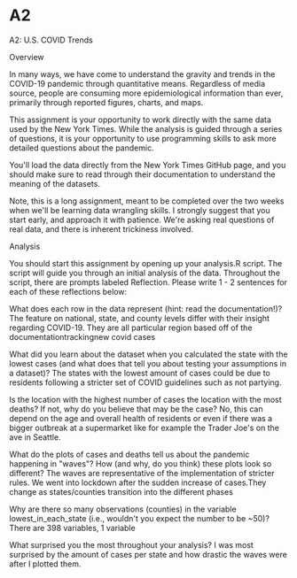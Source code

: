 # A2
A2: U.S. COVID Trends

Overview

In many ways, we have come to understand the gravity and trends in the COVID-19 pandemic through quantitative means. Regardless of media source, people are consuming more epidemiological information than ever, primarily through reported figures, charts, and maps.

This assignment is your opportunity to work directly with the same data used by the New York Times. While the analysis is guided through a series of questions, it is your opportunity to use programming skills to ask more detailed questions about the pandemic.

You'll load the data directly from the New York Times GitHub page, and you should make sure to read through their documentation to understand the meaning of the datasets.

Note, this is a long assignment, meant to be completed over the two weeks when we'll be learning data wrangling skills. I strongly suggest that you start early, and approach it with patience. We're asking real questions of real data, and there is inherent trickiness involved.

Analysis

You should start this assignment by opening up your analysis.R script. The script will guide you through an initial analysis of the data. Throughout the script, there are prompts labeled Reflection. Please write 1 - 2 sentences for each of these reflections below:

What does each row in the data represent (hint: read the documentation!)?
The feature on national, state, and county levels differ with their insight regarding COVID-19. They are all particular region based off of the documentationtrackingnew covid cases

What did you learn about the dataset when you calculated the state with the lowest cases (and what does that tell you about testing your assumptions in a dataset)?
The states with the lowest amount of cases could be due to residents following a stricter set of COVID guidelines such as not partying.

Is the location with the highest number of cases the location with the most deaths? If not, why do you believe that may be the case?
No, this can depend on the age and overall health of residents or even if there was a bigger outbreak at a supermarket like for example the Trader Joe's on the ave in Seattle.

What do the plots of cases and deaths tell us about the pandemic happening in "waves"? How (and why, do you think) these plots look so different?
The waves are representative of the implementation of stricter rules. We went into lockdown after the sudden increase of cases.They change as states/counties transition into the different phases


Why are there so many observations (counties) in the variable lowest_in_each_state (i.e., wouldn't you expect the number to be ~50)?
There are 398 variables, 1 variable

  What surprised you the most throughout your analysis?
I was most surprised by the amount of cases per state and how drastic the waves were after I plotted them.
  
